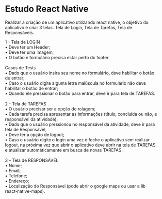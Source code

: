 # Estudo React Native

Realizar a criação de um aplicativo utilizando react native, o objetivo do aplicativo é criar 3 telas.
Tela de Login, Tela de Tarefas, Tela de Responsáveis.

1 - Tela de LOGIN <br />
• Deve ter um Header; <br />
• Deve ter uma Imagem; <br />
• O botão e formulário precisa estar perto do footer.
<br /><br />
Casos de Tests <br />
• Dado que o usuário insira seu nome no formulário, deve habilitar o botão de entrar; <br />
• Caso o usuário digite alguma letra maiúscula no formulário não deve habilitar o botão de entrar; <br />
• Quando ele pressionar o botão para entrar, deve ir para tela de TAREFAS.
<br /><br />
2 - Tela de TAREFAS <br />
• O usuário precisar ser a opção de rolagem; <br />
• Cada tarefa precisa apresentar as informações (título, concluída ou não, e responsável da
atividade); <br />
• Dado que o usuário pressionou no responsável da atividade, deve ir para tela de Responsável; <br />
• Deve ter a opção de logout; <br />
• Caso o usuário digite o login uma vez e feche o aplicativo sem realizar logout, na próxima vez que abrir o aplicativo deve abrir na tela de TAREFAS e atualizar automáticamente em busca de novas TAREFAS.
<br /><br />
3 – Tela de RESPONSÁVEL <br />
• Nome; <br />
• Email; <br />
• Telefone; <br />
• Endereço; <br />
• Localização do Responsável (pode abrir o google maps ou usar a lib react-native-maps).
